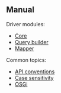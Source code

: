 ## Manual

Driver modules:

* [Core](core/)
* [Query builder](query_builder/)
* [Mapper](mapper/)

Common topics:

* [API conventions](api_conventions/)
* [Case sensitivity](case_sensitivity/)
* [OSGi](osgi/)